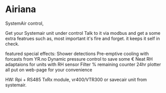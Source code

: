 # Airiana
SystemAir control,

Get your Systemair unit under control
Talk to it via modbus and get a some extra featrues such as, most important it's fire and forget. 
it keeps it self in check.

featured special effects:
  Shower detections
  Pre-emptive cooling with forcasts from YR.no
  Dynamic pressure control to save some €
  Neat RH adaptaions for units with RH sensor
  Filter % remaining counter 
  24hr plotter all put on web-page for your convenience
  
HW: Rpi + RS485 TxRx module, vr400/VTR300 or savecair unit from systemair.
  
